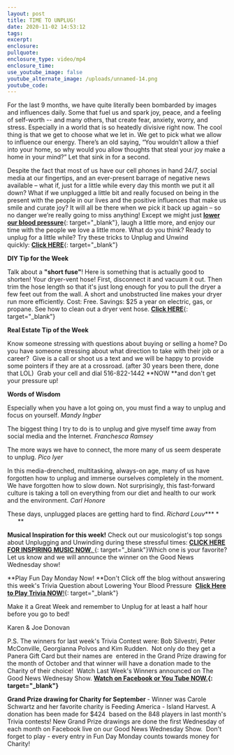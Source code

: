 ```yaml
---
layout: post
title: TIME TO UNPLUG!
date: 2020-11-02 14:53:12
tags:
excerpt:
enclosure:
pullquote:
enclosure_type: video/mp4
enclosure_time:
use_youtube_image: false
youtube_alternate_image: /uploads/unnamed-14.png
youtube_code:
---
```


For the last 9 months, we have quite literally been bombarded by images and influences daily. Some that fuel us and spark joy, peace, and a feeling of self-worth -- and many others, that create fear, anxiety, worry, and stress. Especially in a world that is so heatedly divisive right now. The cool thing is that we get to choose what we let in. We get to pick what we allow to influence our energy. There’s an old saying, “You wouldn’t allow a thief into your home, so why would you allow thoughts that steal your joy make a home in your mind?” Let that sink in for a second.

Despite the fact that most of us have our cell phones in hand 24/7, social media at our fingertips, and an ever-present barrage of negative news available – what if, just for a little while every day this month we put it all down? What if we unplugged a little bit and really focused on being in the present with the people in our lives and the positive influences that make us smile and curate joy? It will all be there when we pick it back up again – so no danger we’re really going to miss anything\! Except we might just&nbsp;[**lower our blood pressure**](https://t.e2ma.net/click/66ghbd/y0qeoac/2fdtnj){: target="_blank"}, laugh a little more, and enjoy our time with the people we love a little more. What do you think? Ready to unplug for a little while? Try these tricks to Unplug and Unwind quickly:&nbsp;[**Click HERE**](https://t.e2ma.net/click/66ghbd/y0qeoac/i8dtnj){: target="_blank"}

**DIY Tip for the Week**

Talk about a&nbsp;**"short fuse"**\! Here is something that is actually good to shorten\! Your dryer-vent hose\! First, disconnect it and vacuum it out. Then trim the hose length so that it's just long enough for you to pull the dryer a few feet out from the wall. A short and unobstructed line makes your dryer run more efficiently. Cost: Free. Savings: $25 a year on electric, gas, or propane. See how to clean out a dryer vent hose.&nbsp;[**Click HERE**](https://t.e2ma.net/click/66ghbd/y0qeoac/y0etnj){: target="_blank"}

**Real Estate Tip of the Week**

Know someone stressing with questions about buying or selling a home? Do you have someone stressing about what direction to take with their job or a career?&nbsp; Give is a call or shoot us a text and we will be happy to provide some pointers if they are at a crossroad. (after 30 years been there, done that LOL)&nbsp; Grab your cell and dial 516-822-1442&nbsp;**NOW&nbsp;**and don't get your pressure up\!

**Words of Wisdom**

Especially when you have a lot going on, you must find a way to unplug and focus on yourself. *Mandy Ingber*

The biggest thing I try to do is to unplug and give myself time away from social media and the Internet. *Franchesca Ramsey*

The more ways we have to connect, the more many of us seem desperate to unplug. *Pico Iyer*

In this media-drenched, multitasking, always-on age, many of us have forgotten how to unplug and immerse ourselves completely in the moment. We have forgotten how to slow down. Not surprisingly, this fast-forward culture is taking a toll on everything from our diet and health to our work and the environment. *Carl Honore*

These days, unplugged places are getting hard to find. *Richard Louv****&nbsp;* &nbsp; &nbsp; &nbsp; &nbsp; &nbsp; **

**Musical Inspiration for this week\!**&nbsp;Check out our musicologist's top songs about Unplugging and Unwinding during these stressful times:&nbsp;[**CLICK HERE FOR INSPIRING MUSIC NOW**.&nbsp;](https://t.e2ma.net/click/66ghbd/y0qeoac/etftnj){: target="_blank"}Which one is your favorite? Let us know and we will announce the winner on the Good News Wednesday show\!

**Play Fun Day Monday Now\!&nbsp;**Don't Click off the blog without answering this week's Trivia Question about Lowering Your Blood Pressure &nbsp;[**Click Here to Play Trivia NOW**\!](https://t.e2ma.net/click/66ghbd/y0qeoac/ulgtnj){: target="_blank"}

Make it a Great Week and remember to Unplug for at least a half hour before you go to bed\!

Karen & Joe Donovan&nbsp;

P.S. The winners for last week's Trivia Contest were: Bob Silvestri, Peter McConville, Georgianna Polvos and Kim Rudden. &nbsp;Not only do they get a Panera Gift Card but their names are&nbsp; entered in the Grand Prize drawing for the month of October and that winner will have a donation made to the Charity of their choice\! &nbsp;Watch Last Week's Winners announced on The Good News Wednesay Show.&nbsp;**[Watch on Facebook or You Tube NOW.](https://t.e2ma.net/click/66ghbd/y0qeoac/aehtnj){: target="_blank"}**

**Grand Prize drawing for Charity for September&nbsp;**\- Winner was Carole Schwartz and her favorite charity is Feeding America - Island Harvest. A donation has been made for $424&nbsp; based on the 848 players in last month's Trivia contests\! New Grand Prize drawings are done the first Wednesday of each month on Facebook live on our Good News Wednesday Show.&nbsp; Don't forget to play - every entry in Fun Day Monday counts towards money for Charity\!